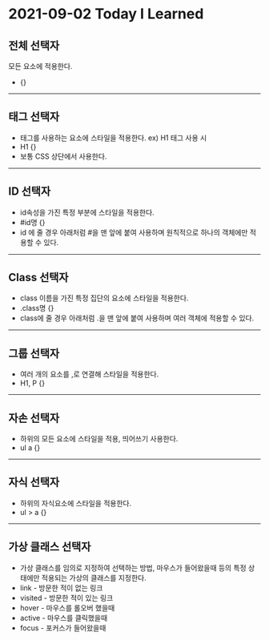 # 2021-09-02 Today I Learned
## 전체 선택자   
모든 요소에 적용한다.   

* {}   

***

## 태그 선택자   
* 태그를 사용하는 요소에 스타일을 적용한다.    ex) H1 태그 사용 시   
* H1 {}
* 보통 CSS 상단에서 사용한다.   

***

## ID 선택자   
* id속성을 가진 특정 부분에 스타일을 적용한다.   
* #id명 {}   
* id 에 줄 경우 아래처럼 #을 맨 앞에 붙여 사용하며 원칙적으로 하나의 객체에만 적용할 수 있다.   

***

## Class 선택자   
* class 이름을 가진 특정 집단의 요소에 스타일을 적용한다.   
* .class명 {}   
* class에 줄 경우 아래처럼 .을 맨 앞에 붙여 사용하며 여러 객체에 적용할 수 있다.   

***

## 그룹 선택자   
* 여러 개의 요소를 ,로 연결해 스타일을 적용한다.   
* H1, P {}

***

## 자손 선택자   
* 하위의 모든 요소에 스타일을 적용, 띄어쓰기 사용한다.   
* ul a {}

***

## 자식 선택자   
* 하위의 자식요소에 스타일을 적용한다.   
* ul > a {}   

***

## 가상 클래스 선택자    
* 가상 클래스를 임의로 지정하여 선택하는 방법, 마우스가 들어왔을때 등의 특정 상태에만 적용되는 가상의 클래스를 지정한다.   
* link - 방문한 적이 없는 링크
* visited - 방문한 적이 있는 링크
* hover - 마우스를 롤오버 했을때
* active - 마우스를 클릭했을때
* focus - 포커스가 들어왔을때
